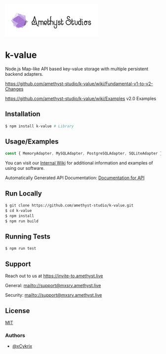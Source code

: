 
![Amethyst Studio Logo.png](https://raw.githubusercontent.com/amethyst-studio/k-value/main/.github/.asset/logo.png)


# k-value

Node.js Map-like API based key-value storage with multiple persistent backend adapters.

https://github.com/amethyst-studio/k-value/wiki/Fundamental-v1-to-v2-Changes

https://github.com/amethyst-studio/k-value/wiki/Examples v2.0 Examples


## Installation

```bash
$ npm install k-value # Library
```

## Usage/Examples

```javascript
const { MemoryAdapter, MySQLAdapter, PostgreSQLAdapter, SQLiteAdapter } = require('k-value')
```

You can visit our [Internal Wiki](https://github.com/amethyst-studio/k-value/wiki) for additional information and examples of using our software.

Automatically Generated API Documentation: [Documentation for API](https://amethyst-studio.github.io/k-value/index.html)


## Run Locally

```bash
$ git clone https://github.com/amethyst-studio/k-value.git
$ cd k-value
$ npm install
$ npm run build
```


## Running Tests

```bash
$ npm run test
```


## Support

Reach out to us at https://invite-to.amethyst.live

General: [mailto://support@mxsrv.amethyst.live](mailto://support@mxsrv.amethyst.live)

Security: [mailto://support@mxsrv.amethyst.live](mailto://support@mxsrv.amethyst.live)


## License

[MIT](https://choosealicense.com/licenses/mit/)


### Authors

- [@xCykrix](https://www.github.com/xCykrix)
